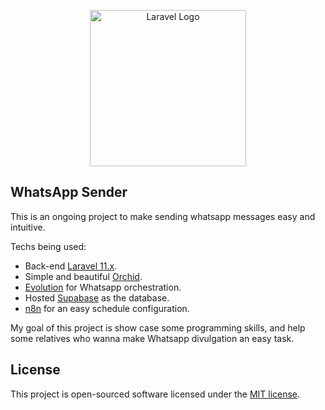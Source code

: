 <p align="center"><a href="https://laravel.com" target="_blank"><img src="https://raw.githubusercontent.com/laravel/art/master/logo-lockup/5%20SVG/2%20CMYK/1%20Full%20Color/laravel-logolockup-cmyk-red.svg" width="250" alt="Laravel Logo"></a></p>


## WhatsApp Sender

This is an ongoing project to make sending whatsapp messages easy and intuitive.

Techs being used:

- Back-end [Laravel 11.x](https://laravel.com/docs/11.x).
- Simple and beautiful [Orchid](https://github.com/orchidsoftware/platform).
- [Evolution](https://github.com/EvolutionAPI/evolution-api) for Whatsapp orchestration.
- Hosted [Supabase](https://github.com/supabase/supabase) as the database.
- [n8n](https://github.com/n8n-io/n8n) for an easy schedule configuration.


My goal of this project is show case some programming skills, and help some relatives who wanna make Whatsapp divulgation an easy task. 

## License

This project is open-sourced software licensed under the [MIT license](https://opensource.org/licenses/MIT).
